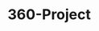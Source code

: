 # 360-Project


<script src="//360.vizor.io/scripts/embed.js" data-vizorurl="https://360.vizor.io/embed/v/e4m1w" ></script>

